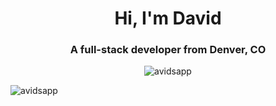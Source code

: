 <h1 align="center">Hi, I'm David</h1>
<h3 align="center">A full-stack developer from Denver, CO</h3>

<p align="center">
  <img src="https://komarev.com/ghpvc/?username=avidsapp&label=Profile%20views&color=0e75b6&style=flat" alt="avidsapp" />
</p>

<p>
  <img align="center" src="https://github-readme-stats.vercel.app/api/top-langs?username=avidsapp&show_icons=true&locale=en&layout=compact" alt="avidsapp" />
</p>
